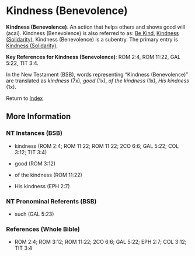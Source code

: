 # Kindness (Benevolence)
**Kindness (Benevolence)**. 
An action that helps others and shows good will (acai). 
Kindness (Benevolence) is also referred to as: 
[Be Kind](Kind.md), [Kindness (Solidarity)](Kindness.md). 
Kindness (Benevolence) is a subentry. The primary entry is 
[Kindness (Solidarity)](Kindness.md). 


**Key References for Kindness (Benevolence)**: 
ROM 2:4, ROM 11:22, GAL 5:22, TIT 3:4. 




In the New Testament (BSB), words representing “Kindness (Benevolence)” are translated as 
*kindness* (7x), *good* (1x), *of the kindness* (1x), *His kindness* (1x). 


Return to [Index](00-Index.md)

## More Information

### NT Instances (BSB)

* kindness (ROM 2:4; ROM 11:22; ROM 11:22; 2CO 6:6; GAL 5:22; COL 3:12; TIT 3:4)

* good (ROM 3:12)

* of the kindness (ROM 11:22)

* His kindness (EPH 2:7)



### NT Pronominal Referents (BSB)

* such (GAL 5:23)



### References (Whole Bible)

* ROM 2:4; ROM 3:12; ROM 11:22; 2CO 6:6; GAL 5:22; EPH 2:7; COL 3:12; TIT 3:4



